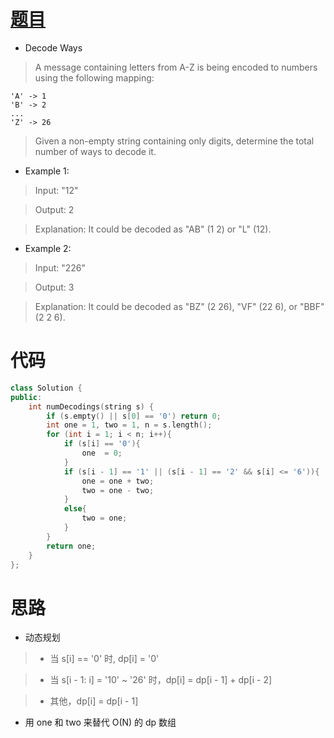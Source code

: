 # [题目](https://leetcode.com/problems/decode-ways/)

* Decode Ways

> A message containing letters from A-Z is being encoded to numbers using the following mapping:
```
'A' -> 1
'B' -> 2
...
'Z' -> 26
```

> Given a non-empty string containing only digits, determine the total number of ways to decode it.

* Example 1:

> Input: "12"

> Output: 2

> Explanation: It could be decoded as "AB" (1 2) or "L" (12).

* Example 2:

> Input: "226"

> Output: 3

> Explanation: It could be decoded as "BZ" (2 26), "VF" (22 6), or "BBF" (2 2 6).

# 代码
```cpp
class Solution {
public:
    int numDecodings(string s) {
        if (s.empty() || s[0] == '0') return 0;
        int one = 1, two = 1, n = s.length();
        for (int i = 1; i < n; i++){
            if (s[i] == '0'){
                one  = 0;
            }
            if (s[i - 1] == '1' || (s[i - 1] == '2' && s[i] <= '6')){
                one = one + two;
                two = one - two;
            }
            else{
                two = one;
            }
        }
        return one;
    }
};
```

# 思路

* 动态规划

>- 当 s[i] == '0' 时, dp[i] = '0'

>- 当 s[i - 1: i] = '10' ~ '26' 时，dp[i] = dp[i - 1] + dp[i - 2]

>- 其他，dp[i] = dp[i - 1]

* 用 one 和 two 来替代 O(N) 的 dp 数组
